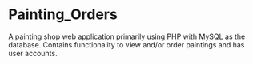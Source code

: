 # Painting_Orders
A painting shop web application primarily using PHP with MySQL as the database. Contains functionality to view and/or order paintings and has user accounts.
